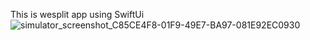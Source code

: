 This is wesplit app using SwiftUi
![simulator_screenshot_C85CE4F8-01F9-49E7-BA97-081E92EC0930](https://user-images.githubusercontent.com/54150646/176149623-fb1286af-e519-43b7-b05c-a6f18fc54689.png)
